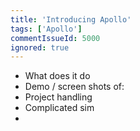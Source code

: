```yaml
---
title: 'Introducing Apollo'
tags: ['Apollo']
commentIssueId: 5000
ignored: true
---
```


* What does it do
* Demo / screen shots of:
 * Project handling
 * Complicated sim
 * 